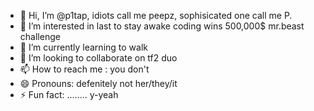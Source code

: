 - 👋 Hi, I’m @p1tap, idiots call me peepz, sophisicated one call me P.
- 👀 I’m interested in last to stay awake coding wins 500,000$ mr.beast challenge
- 🌱 I’m currently learning to walk
- 💞️ I’m looking to collaborate on tf2 duo
- 📫 How to reach me : you don't
- 😄 Pronouns: defenitely not her/they/it
- ⚡ Fun fact: ........ y-yeah
